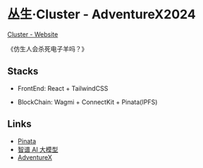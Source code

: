 # 丛生·Cluster - AdventureX2024

[Cluster - Website](https://adventure-cluster.pages.dev/)

《仿生人会杀死电子羊吗？》

## Stacks

- FrontEnd: React + TailwindCSS

- BlockChain: Wagmi + ConnectKit + Pinata(IPFS)

## Links

- [Pinata](https://www.pinata.cloud/)
- [智谱 AI 大模型](https://open.bigmodel.cn/)
- [AdventureX](https://adventure-x.org/)
